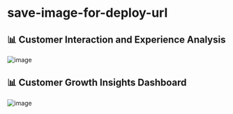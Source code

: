 # save-image-for-deploy-url

## 📊 Customer Interaction and Experience Analysis
![image](https://github.com/user-attachments/assets/5463f047-e9ec-43a0-a634-e5812c861750)

## 📊 Customer Growth Insights Dashboard
![image](https://github.com/user-attachments/assets/ad148cb9-2ce3-481d-a6b8-83644243372c)
